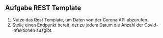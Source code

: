 ## Aufgabe REST Template
1. Nutze das Rest Template, um Daten von der Corona API abzurufen.
2. Stelle einen Endpunkt bereit, der zu jedem Datum die Anzahl der Covid-Infektionen ausgibt.